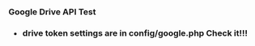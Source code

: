 <h3>Google Drive API Test<h3>
<ul>
    <li>drive token settings are in config/google.php Check it!!!</li>
</ul>